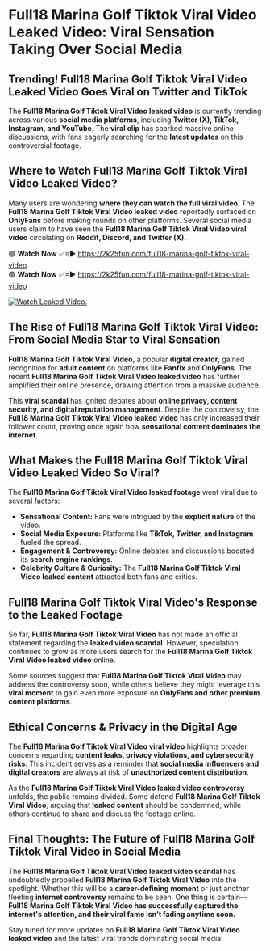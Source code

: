 # Full18 Marina Golf Tiktok Viral Video Leaked Video: Viral Sensation Taking Over Social Media

## **Trending! Full18 Marina Golf Tiktok Viral Video Leaked Video Goes Viral on Twitter and TikTok**
The **Full18 Marina Golf Tiktok Viral Video leaked video** is currently trending across various **social media platforms**, including **Twitter (X), TikTok, Instagram, and YouTube**. The **viral clip** has sparked massive online discussions, with fans eagerly searching for the **latest updates** on this controversial footage.

## **Where to Watch Full18 Marina Golf Tiktok Viral Video Leaked Video?**
Many users are wondering **where they can watch the full viral video**. The **Full18 Marina Golf Tiktok Viral Video leaked video** reportedly surfaced on **OnlyFans** before making rounds on other platforms. Several social media users claim to have seen the **Full18 Marina Golf Tiktok Viral Video viral video** circulating on **Reddit, Discord, and Twitter (X).**

🟢 **Watch Now** ✅=► https://2k25fun.com/full18-marina-golf-tiktok-viral-video  
🟢 **Watch Now** ✅=► https://2k25fun.com/full18-marina-golf-tiktok-viral-video  

[![Watch Leaked Video.](https://miro.medium.com/v2/resize:fit:828/format:webp/1*cilzJN44JGOrTw9NJCrNHA.gif "Watch Leaked Video")](https://2k25fun.com/full18-marina-golf-tiktok-viral-video)

## **The Rise of Full18 Marina Golf Tiktok Viral Video: From Social Media Star to Viral Sensation**
**Full18 Marina Golf Tiktok Viral Video**, a popular **digital creator**, gained recognition for **adult content** on platforms like **Fanfix** and **OnlyFans**. The recent **Full18 Marina Golf Tiktok Viral Video leaked video** has further amplified their online presence, drawing attention from a massive audience.

This **viral scandal** has ignited debates about **online privacy, content security, and digital reputation management**. Despite the controversy, the **Full18 Marina Golf Tiktok Viral Video leaked video** has only increased their follower count, proving once again how **sensational content dominates the internet**.

## **What Makes the Full18 Marina Golf Tiktok Viral Video Leaked Video So Viral?**
The **Full18 Marina Golf Tiktok Viral Video leaked footage** went viral due to several factors:
- **Sensational Content:** Fans were intrigued by the **explicit nature** of the video.
- **Social Media Exposure:** Platforms like **TikTok, Twitter, and Instagram** fueled the spread.
- **Engagement & Controversy:** Online debates and discussions boosted its **search engine rankings**.
- **Celebrity Culture & Curiosity:** The **Full18 Marina Golf Tiktok Viral Video leaked content** attracted both fans and critics.

## **Full18 Marina Golf Tiktok Viral Video's Response to the Leaked Footage**
So far, **Full18 Marina Golf Tiktok Viral Video** has not made an official statement regarding the **leaked video scandal**. However, speculation continues to grow as more users search for the **Full18 Marina Golf Tiktok Viral Video leaked video** online.

Some sources suggest that **Full18 Marina Golf Tiktok Viral Video** may address the controversy soon, while others believe they might leverage this **viral moment** to gain even more exposure on **OnlyFans and other premium content platforms**.

## **Ethical Concerns & Privacy in the Digital Age**
The **Full18 Marina Golf Tiktok Viral Video viral video** highlights broader concerns regarding **content leaks, privacy violations, and cybersecurity risks**. This incident serves as a reminder that **social media influencers and digital creators** are always at risk of **unauthorized content distribution**.

As the **Full18 Marina Golf Tiktok Viral Video leaked video controversy** unfolds, the public remains divided. Some defend **Full18 Marina Golf Tiktok Viral Video**, arguing that **leaked content** should be condemned, while others continue to share and discuss the footage online.

## **Final Thoughts: The Future of Full18 Marina Golf Tiktok Viral Video in Social Media**
The **Full18 Marina Golf Tiktok Viral Video leaked video scandal** has undoubtedly propelled **Full18 Marina Golf Tiktok Viral Video** into the spotlight. Whether this will be a **career-defining moment** or just another fleeting **internet controversy** remains to be seen. One thing is certain—**Full18 Marina Golf Tiktok Viral Video has successfully captured the internet's attention, and their viral fame isn't fading anytime soon.**

Stay tuned for more updates on **Full18 Marina Golf Tiktok Viral Video leaked video** and the latest viral trends dominating social media!